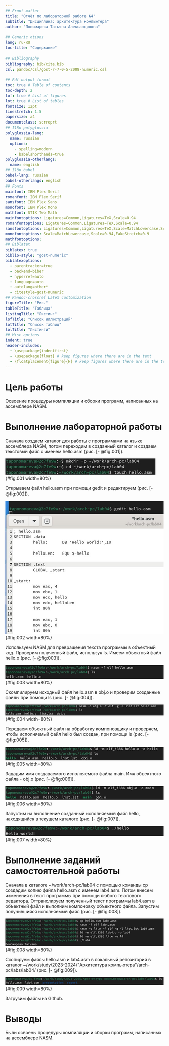 ```yaml
---
## Front matter
title: "Отчёт по лабораторной работе №4"
subtitle: "Дисциплина: архитектура компьютера"
author: "Пономарева Татьяна Александровна"

## Generic otions
lang: ru-RU
toc-title: "Содержание"

## Bibliography
bibliography: bib/cite.bib
csl: pandoc/csl/gost-r-7-0-5-2008-numeric.csl

## Pdf output format
toc: true # Table of contents
toc-depth: 2
lof: true # List of figures
lot: true # List of tables
fontsize: 12pt
linestretch: 1.5
papersize: a4
documentclass: scrreprt
## I18n polyglossia
polyglossia-lang:
  name: russian
  options:
	- spelling=modern
	- babelshorthands=true
polyglossia-otherlangs:
  name: english
## I18n babel
babel-lang: russian
babel-otherlangs: english
## Fonts
mainfont: IBM Plex Serif
romanfont: IBM Plex Serif
sansfont: IBM Plex Sans
monofont: IBM Plex Mono
mathfont: STIX Two Math
mainfontoptions: Ligatures=Common,Ligatures=TeX,Scale=0.94
romanfontoptions: Ligatures=Common,Ligatures=TeX,Scale=0.94
sansfontoptions: Ligatures=Common,Ligatures=TeX,Scale=MatchLowercase,Scale=0.94
monofontoptions: Scale=MatchLowercase,Scale=0.94,FakeStretch=0.9
mathfontoptions:
## Biblatex
biblatex: true
biblio-style: "gost-numeric"
biblatexoptions:
  - parentracker=true
  - backend=biber
  - hyperref=auto
  - language=auto
  - autolang=other*
  - citestyle=gost-numeric
## Pandoc-crossref LaTeX customization
figureTitle: "Рис."
tableTitle: "Таблица"
listingTitle: "Листинг"
lofTitle: "Список иллюстраций"
lotTitle: "Список таблиц"
lolTitle: "Листинги"
## Misc options
indent: true
header-includes:
  - \usepackage{indentfirst}
  - \usepackage{float} # keep figures where there are in the text
  - \floatplacement{figure}{H} # keep figures where there are in the text
---
```


# Цель работы

Освоение процедуры компиляции и сборки программ, написанных на ассемблере NASM.

# Выполнение лабораторной работы

 Сначала создаем каталог для работы с программами на языке ассемблера NASM, потом переходим в созданный каталог и создаем текстовый файл с именем hello.asm (рис. [- @fig:001]).
 
![Создание каталога lab04 и текстового файла hello.asm](image/im_1.jpg){#fig:001 width=80%}


 Открываем файл hello.asm при помощи gedit и редактируем (рис. [- @fig:002]).
 
![Редактирование текстового файла hello.asm при помощи gedit](image/im_2.jpg){#fig:002 width=80%}

 Используем NASM для превращения текста программы в объектный код. Проверим полученный файл, используя ls. Имеем объектный файл hello.o (рис. [- @fig:003]).

![Использование транслятора NASM](image/im_3.jpg){#fig:003 width=80%}

 Скомпилируем исходный файл hello.asm в obj.o и проверим созданные файлы при помощи ls (рис. [- @fig:004]).

![Компилирование hello.asm в obj.o](image/im_4.jpg){#fig:004 width=80%}

 Передаем объектный файл на обработку компоновщику и проверяем, чтобы исполняемый файл hello был создан, при помощи ls (рис. [- @fig:005]).

![Передача объектного файла на обработку компоновщику](image/im_5.jpg){#fig:005 width=80%}

 Зададим имя создаваемого исполняемого файла main. Имя объектного файла - obj.o (рис. [- @fig:006]).

![Создание исполняемого файла main](image/im_6.jpg){#fig:006 width=80%}

 Запустим на выполнение созданный исполняемый файл hello, находящийся в текущем каталоге (рис. [- @fig:007]).

![Запуск исполняемого файла hello](image/im_7.jpg){#fig:007 width=80%}

# Выполнение заданий самостоятельной работы

 Сначала в каталоге ~/work/arch-pc/lab04 с помощью команды cp создадим копию файла hello.asm с именем lab4.asm. Потом внесем изменения в текст программы при помощи любого текстового редактора. Оттранслируем полученный текст программы lab4.asm в объектный файл и выполним компоновку объектного файла. Запустим получившийся исполняемый файл (рис. [- @fig:008]).

![Компоновка объектного файла lab4](image/im_8.jpg){#fig:008 width=80%}

 Скопируем файлы hello.asm и lab4.asm в локальный репозиторий в каталог ~/work/study/2023-2024/"Архитектура компьютера"/arch-pc/labs/lab04/ (рис. [- @fig:009]).

![Копирование файлов hello.asm, lab4.asm в локальный репозиторий](image/im_9.jpg){#fig:009 width=80%}

 Загрузим файлы на Github.

# Выводы

Были освоены процедуры компиляции и сборки программ, написанных на ассемблере NASM.


